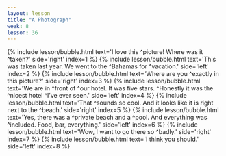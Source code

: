 ```yaml
---
layout: lesson
title: "A Photograph"
week: 8
lesson: 36
---
```


{% include lesson/bubble.html text='I love this ^picture! Where was it ^taken?' side='right' index=1 %}
{% include lesson/bubble.html text='This was taken last year. We went to the ^Bahamas for ^vacation.' side='left' index=2 %}
{% include lesson/bubble.html text='Where are you ^exactly in this picture?' side='right' index=3 %}
{% include lesson/bubble.html text='We are in ^front of ^our hotel. It was five stars. ^Honestly it was the ^nicest hotel ^I&rsquo;ve ever seen.' side='left' index=4 %}
{% include lesson/bubble.html text='That ^sounds so cool. And it looks like it is right next to the ^beach.' side='right' index=5 %}
{% include lesson/bubble.html text='Yes, there was a ^private beach and a ^pool. And everything was ^included. Food, bar, everything.' side='left' index=6 %}
{% include lesson/bubble.html text='Wow, I want to go there so ^badly.' side='right' index=7 %}
{% include lesson/bubble.html text='I think you should.' side='left' index=8 %}
